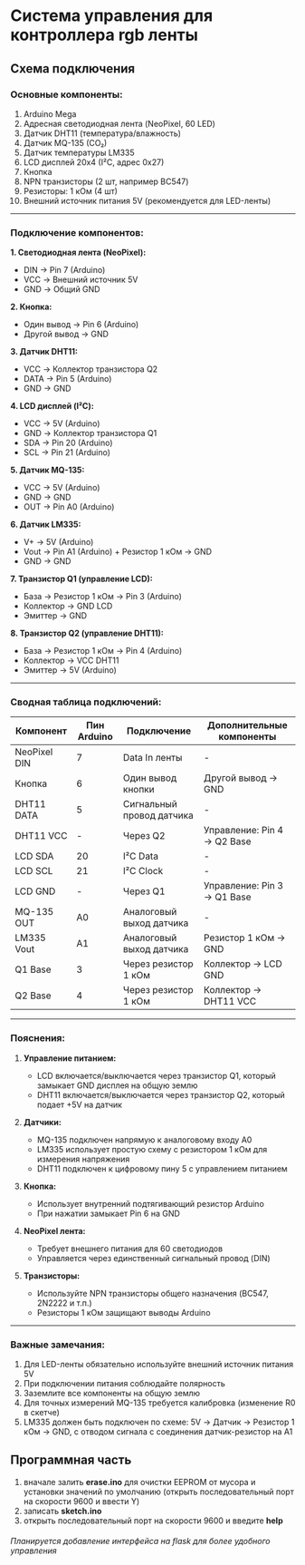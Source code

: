 # Система управления для контроллера rgb ленты
## Схема подключения

### Основные компоненты:
1. Arduino Mega
2. Адресная светодиодная лента (NeoPixel, 60 LED)
3. Датчик DHT11 (температура/влажность)
4. Датчик MQ-135 (CO₂)
5. Датчик температуры LM335
6. LCD дисплей 20x4 (I²C, адрес 0x27)
7. Кнопка
8. NPN транзисторы (2 шт, например BC547)
9. Резисторы: 1 кОм (4 шт)
10. Внешний источник питания 5V (рекомендуется для LED-ленты)

---

### Подключение компонентов:

**1. Светодиодная лента (NeoPixel):**
- DIN → Pin 7 (Arduino)
- VCC → Внешний источник 5V
- GND → Общий GND

**2. Кнопка:**
- Один вывод → Pin 6 (Arduino)
- Другой вывод → GND

**3. Датчик DHT11:**
- VCC → Коллектор транзистора Q2
- DATA → Pin 5 (Arduino)
- GND → GND

**4. LCD дисплей (I²C):**
- VCC → 5V (Arduino)
- GND → Коллектор транзистора Q1
- SDA → Pin 20 (Arduino)
- SCL → Pin 21 (Arduino)

**5. Датчик MQ-135:**
- VCC → 5V (Arduino)
- GND → GND
- OUT → Pin A0 (Arduino)

**6. Датчик LM335:**
- V+ → 5V (Arduino)
- Vout → Pin A1 (Arduino) + Резистор 1 кОм → GND
- GND → GND

**7. Транзистор Q1 (управление LCD):**
- База → Резистор 1 кОм → Pin 3 (Arduino)
- Коллектор → GND LCD
- Эмиттер → GND

**8. Транзистор Q2 (управление DHT11):**
- База → Резистор 1 кОм → Pin 4 (Arduino)
- Коллектор → VCC DHT11
- Эмиттер → 5V (Arduino)

---

### Сводная таблица подключений:

| Компонент       | Пин Arduino | Подключение                     | Дополнительные компоненты     |
|-----------------|-------------|---------------------------------|-------------------------------|
| NeoPixel DIN    | 7           | Data In ленты                   | -                             |
| Кнопка          | 6           | Один вывод кнопки               | Другой вывод → GND            |
| DHT11 DATA      | 5           | Сигнальный провод датчика       | -                             |
| DHT11 VCC       | -           | Через Q2                        | Управление: Pin 4 → Q2 Base   |
| LCD SDA         | 20          | I²C Data                        | -                             |
| LCD SCL         | 21          | I²C Clock                       | -                             |
| LCD GND         | -           | Через Q1                        | Управление: Pin 3 → Q1 Base   |
| MQ-135 OUT      | A0          | Аналоговый выход датчика        | -                             |
| LM335 Vout      | A1          | Аналоговый выход датчика        | Резистор 1 кОм → GND          |
| Q1 Base         | 3           | Через резистор 1 кОм            | Коллектор → LCD GND           |
| Q2 Base         | 4           | Через резистор 1 кОм            | Коллектор → DHT11 VCC         |

---

### Пояснения:
1. **Управление питанием:**
   - LCD включается/выключается через транзистор Q1, который замыкает GND дисплея на общую землю
   - DHT11 включается/выключается через транзистор Q2, который подает +5V на датчик

2. **Датчики:**
   - MQ-135 подключен напрямую к аналоговому входу A0
   - LM335 использует простую схему с резистором 1 кОм для измерения напряжения
   - DHT11 подключен к цифровому пину 5 с управлением питанием

3. **Кнопка:**
   - Использует внутренний подтягивающий резистор Arduino
   - При нажатии замыкает Pin 6 на GND

4. **NeoPixel лента:**
   - Требует внешнего питания для 60 светодиодов
   - Управляется через единственный сигнальный провод (DIN)

5. **Транзисторы:**
   - Используйте NPN транзисторы общего назначения (BC547, 2N2222 и т.п.)
   - Резисторы 1 кОм защищают выводы Arduino

---

### Важные замечания:
1. Для LED-ленты обязательно используйте внешний источник питания 5V
2. При подключении питания соблюдайте полярность
3. Заземлите все компоненты на общую землю
4. Для точных измерений MQ-135 требуется калибровка (изменение R0 в скетче)
5. LM335 должен быть подключен по схеме: 5V → Датчик → Резистор 1 кОм → GND, с отводом сигнала с соединения датчик-резистор на A1



## Программная часть
1. вначале залить **erase.ino** для очистки EEPROM от мусора и установки значений по умолчанию (открыть последовательный порт на скорости 9600 и ввести Y)
2. записать **sketch.ino** 
3. открыть последовательный порт на скорости 9600 и введите **help**

###### Планируется добавление интерфейса на flask для более удобного управления